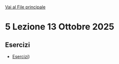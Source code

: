[Vai al File principale](../../Readme.md)

# 5 Lezione 13 Ottobre 2025

## Esercizi

- [Esercizi](ex1))